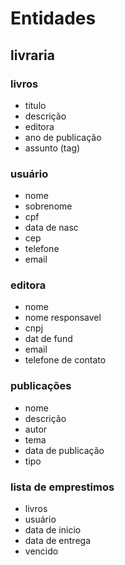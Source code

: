# Entidades
## livraria

### livros
- titulo
- descrição
- editora
- ano de publicação
- assunto (tag)
### usuário
- nome
- sobrenome
- cpf
- data de nasc
- cep
- telefone
- email
### editora
- nome
- nome responsavel
- cnpj
- dat de fund
- email
- telefone de contato
### publicações
- nome
- descrição
- autor
- tema
- data de publicação
- tipo
### lista de emprestimos
- livros
- usuário
- data de inicio
- data de entrega
- vencido